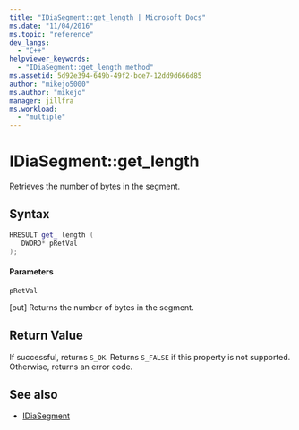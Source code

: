 ```yaml
---
title: "IDiaSegment::get_length | Microsoft Docs"
ms.date: "11/04/2016"
ms.topic: "reference"
dev_langs:
  - "C++"
helpviewer_keywords:
  - "IDiaSegment::get_length method"
ms.assetid: 5d92e394-649b-49f2-bce7-12dd9d666d85
author: "mikejo5000"
ms.author: "mikejo"
manager: jillfra
ms.workload:
  - "multiple"
---
```

# IDiaSegment::get_length
Retrieves the number of bytes in the segment.

## Syntax

```C++
HRESULT get_ length ( 
   DWORD* pRetVal
);
```

#### Parameters
 `pRetVal`

[out] Returns the number of bytes in the segment.

## Return Value
 If successful, returns `S_OK`. Returns `S_FALSE` if this property is not supported. Otherwise, returns an error code.

## See also
- [IDiaSegment](../../debugger/debug-interface-access/idiasegment.md)